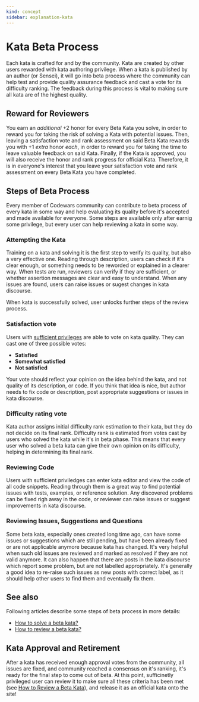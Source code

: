 ```yaml
---
kind: concept
sidebar: explanation-kata
---
```


# Kata Beta Process

Each kata is crafted for and by the community. Kata are created by other users rewarded with kata authoring privilege. When a kata is published by an author (or Sensei), it will go into beta process where the community can help test and provide quality assurance feedback and cast a vote for its difficulty ranking. The feedback during this process is vital to making sure all kata are of the highest quality.

## Reward for Reviewers

You earn an _additional_ +2 honor for every Beta Kata you solve, in order to reward you for taking the risk of solving a Kata with potential issues. Then, leaving a satisfaction vote and rank assessment on said Beta Kata rewards you with +1 _extra_ honor _each_, in order to reward you for taking the time to leave valuable feedback on said Kata. Finally, if the Kata is approved, you will also receive the honor and rank progress for official Kata. Therefore, it is in everyone's interest that you leave your satisfaction vote and rank assessment on every Beta Kata you have completed.

## Steps of Beta Process

Every member of Codewars community can contribute to beta process of every kata in some way and help evaluating its quality before it's accepted and made available for everyone. Some steps are available only after earnig some privilege, but every user can help reviewing a kata in some way.

### Attempting the Kata

Training on a kata and solving it is the first step to verify its quality, but also a very effective one. Reading through description, users can check if it's clear enough, or something needs to be reworded or explained in a clearer way. When tests are run, reviewers can verify if they are sufficient, or whether assertion messages are clear and easy to understand. When any issues are found, users can raise issues or sugest changes in kata discourse.

When kata is successfully solved, user unlocks further steps of the review process.

### Satisfaction vote

Users with [sufficient privileges](/references/gamification/privileges/#privileges) are able to vote on kata quality. They can cast one of three possible votes:

- **Satisfied**
- **Somewhat satisfied**
- **Not satisfied**

Your vote should reflect your opinion on the idea behind the kata, and not quality of its description, or code. If you think that idea is nice, but author needs to fix code or description, post appropriate suggestions or issues in kata discourse.

### Difficulty rating vote

Kata author assigns initial difficulty rank estimation to their kata, but they do not decide on its final rank. Difficulty rank is estimated from votes cast by users who solved the kata while it's in beta phase. This means that every user who solved a beta kata can give their own opinion on its difficulty, helping in determining its final rank.

### Reviewing Code

Users with sufficient priviledges can enter kata editor and view the code of all code snippets. Reading through them is a great way to find potential issues with tests, examples, or reference solution. Any discovered problems can be fixed righ away in the code, or reviewer can raise issues or suggest improvements in kata discourse.

### Reviewing Issues, Suggestions and Questions

Some beta kata, especially ones created long time ago, can have some issues or suggestions which are still pending, but have been already fixed or are not applicable anymore because kata has changed. It's very helpful when such old issues are reviewed and marked as resolved if they are not valid anymore. It can also happen that there are posts in the kata discourse which report some problem, but are not labelled appropriately. It's generally a good idea to re-raise such issues as new posts with correct label, as it should help other users to find them and eventually fix them.

## See also

Following articles describe some steps of beta process in more details:

 - [How to solve a beta kata?](/recipes/solve-beta/)
 - [How to review a beta kata?](/recipes/review-beta/)

## Kata Approval and Retirement

After a kata has received enough approval votes from the community, all issues are fixed, and community reached a consensus on it's ranking, it's ready for the final step to come out of beta. At this point, sufficinetly privileged user can review it to make sure all these criteria has been met (see [How to Review a Beta Kata](/recipes/review-beta/)), and release it as an official kata onto the site!
